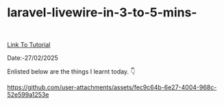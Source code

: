 # laravel-livewire-in-3-to-5-mins-


<br>


<a href = "https://youtu.be/hL7sVFSkph8?si=_JwGc1jo-_eXaRFL"> Link To Tutorial </a>
<br>

Date:-27/02/2025 
<br>

Enlisted below are the things I learnt today. 👇
<br>



https://github.com/user-attachments/assets/fec9c64b-6e27-4004-968c-52e599a1253e

